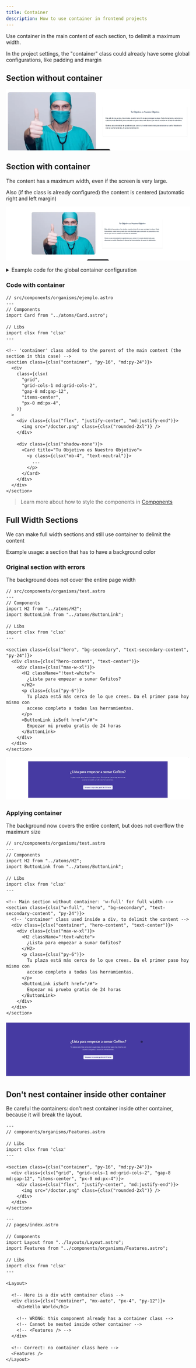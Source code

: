 ```yaml
---
title: Container
description: How to use container in frontend projects
---
```


Use container in the main content of each section, to delimit a maximum width. 

In the project settings, the "container" class could already have some global configurations, like padding and margin

## Section without container 

![Section without container](../../../assets/container-sin.webp)

## Section with container 

The content has a maximum width, even if the screen is very large. 

Also (if the class is already configured) the content is centered (automatic right and left margin)

![Section with container](../../../assets/container-con.webp)

<details>
<summary>Example code for the global container configuration</summary>

Example code for the global container configuration

Code added to the global project styles (additional to what tailwind offers by default).

**You don't need to add this code, the person who creates the base project will take care of it**

```css
/*src/styles/global.css*/
.container {
  margin: 0 auto; /*center content*/
  max-width: 1350px; /*maximum width*/
  padding: 4rem 1rem; /*padding around the content*/
}
```

</details>


### Code with container

```astro
// src/components/organisms/ejemplo.astro
---
// Components
import Card from "../atoms/Card.astro";

// Libs
import clsx from 'clsx'
---

<!-- 'container' class added to the parent of the main content (the section in this case) -->
<section class={clsx("container", "py-16", "md:py-24")}>
  <div
    class={clsx(
      "grid",
      "grid-cols-1 md:grid-cols-2",
      "gap-8 md:gap-12",
      "items-center",
      "px-0 md:px-4",
    )}
  >
    <div class={clsx("flex", "justify-center", "md:justify-end")}>
      <img src="/doctor.png" class={clsx("rounded-2xl")} />
    </div>

    <div class={clsx("shadow-none")}>
      <Card title="Tu Objetivo es Nuestro Objetivo">
        <p class={clsx("mb-4", "text-neutral")}>
          ...
        </p>
      </Card>
    </div>
  </div>
</section>
```

> Learn more about how to style the components in [Components](../components/#styling-tailwind-classes)

## Full Width Sections

We can make full width sections and still use container to delimit the content

Example usage: a section that has to have a background color

### Original section with errors

The background does not cover the entire page width

```astro
// src/components/organisms/test.astro
---
// Components
import H2 from "../atoms/H2";
import ButtonLink from "../atoms/ButtonLink";

// Libs
import clsx from 'clsx'
---

<section class={clsx("hero", "bg-secondary", "text-secondary-content", "py-24")}>
  <div class={clsx("hero-content", "text-center")}>
    <div class={clsx("max-w-xl")}>
      <H2 className="!text-white">
        ¿Lista para empezar a sumar Gofitos?
      </H2>
      <p class={clsx("py-6")}>
        Tu plaza está más cerca de lo que crees. Da el primer paso hoy mismo con
        acceso completo a todas las herramientas.
      </p>
      <ButtonLink isSoft href="/#">
        Empezar mi prueba gratis de 24 horas
      </ButtonLink>
    </div>
  </div>
</section>
```

![Sección original](../../../assets/container-original.webp)

### Applying container

The background now covers the entire content, but does not overflow the maximum size

```astro
// src/components/organisms/test.astro
---
// Components
import H2 from "../atoms/H2";
import ButtonLink from "../atoms/ButtonLink";

// Libs
import clsx from 'clsx'
---

<!-- Main section without container: 'w-full' for full width -->
<section class={clsx("w-full", "hero", "bg-secondary", "text-secondary-content", "py-24")}>
  <!-- 'container' class used inside a div, to delimit the content -->
  <div class={clsx("container", "hero-content", "text-center")}>
    <div class={clsx("max-w-xl")}>
      <H2 className="!text-white">
        ¿Lista para empezar a sumar Gofitos?
      </H2>
      <p class={clsx("py-6")}>
        Tu plaza está más cerca de lo que crees. Da el primer paso hoy mismo con
        acceso completo a todas las herramientas.
      </p>
      <ButtonLink isSoft href="/#">
        Empezar mi prueba gratis de 24 horas
      </ButtonLink>
    </div>
  </div>
</section>
```

![Section with container](../../../assets/container-full-width.webp)

## Don't nest container inside other container

Be careful the containers: don't nest container inside other container, because it will break the layout.

```astro
---
// components/organisms/Features.astro

// Libs
import clsx from 'clsx'
---

<section class={clsx("container", "py-16", "md:py-24")}>
  <div class={clsx("grid", "grid-cols-1 md:grid-cols-2", "gap-8 md:gap-12", "items-center", "px-0 md:px-4")}>
    <div class={clsx("flex", "justify-center", "md:justify-end")}>
      <img src="/doctor.png" class={clsx("rounded-2xl")} />
    </div>
  </div>
</section>
```


```astro
---
// pages/index.astro

// Components
import Layout from "../layouts/Layout.astro";
import Features from "../components/organisms/Features.astro";

// Libs
import clsx from 'clsx'
---

<Layout>

  <!-- Here is a div with container class -->
  <div class={clsx("container", "mx-auto", "px-4", "py-12")}>
    <h1>Hello World</h1>

    <!-- WRONG: this component already has a container class -->
    <!-- Cannot be nested inside other container -->
    <!-- <Features /> -->
  </div>

  <!-- Correct: no container class here -->
  <Features />
</Layout>
```
